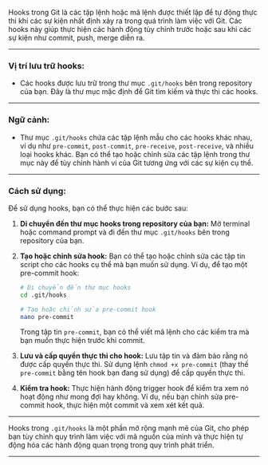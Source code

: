 Hooks trong Git là các tập lệnh hoặc mã lệnh được thiết lập để tự động thực thi khi các sự kiện nhất định xảy ra trong quá trình làm việc với Git. Các hooks này giúp thực hiện các hành động tùy chỉnh trước hoặc sau khi các sự kiện như commit, push, merge diễn ra.

---

### Vị trí lưu trữ hooks:

- Các hooks được lưu trữ trong thư mục `.git/hooks` bên trong repository của bạn. Đây là thư mục mặc định để Git tìm kiếm và thực thi các hooks.

---

### Ngữ cảnh:

- Thư mục `.git/hooks` chứa các tập lệnh mẫu cho các hooks khác nhau, ví dụ như `pre-commit`, `post-commit`, `pre-receive`, `post-receive`, và nhiều loại hooks khác. Bạn có thể tạo hoặc chỉnh sửa các tập lệnh trong thư mục này để tùy chỉnh hành vi của Git tương ứng với các sự kiện cụ thể.

---

### Cách sử dụng:

Để sử dụng hooks, bạn có thể thực hiện các bước sau:

1. **Di chuyển đến thư mục hooks trong repository của bạn:** Mở terminal hoặc command prompt và đi đến thư mục `.git/hooks` bên trong repository của bạn.

2. **Tạo hoặc chỉnh sửa hook:** Bạn có thể tạo hoặc chỉnh sửa các tập tin script cho các hooks cụ thể mà bạn muốn sử dụng. Ví dụ, để tạo một pre-commit hook:

   ```bash
   # Di chuyển đến thư mục hooks
   cd .git/hooks

   # Tạo hoặc chỉnh sửa pre-commit hook
   nano pre-commit
   ```

   Trong tập tin `pre-commit`, bạn có thể viết mã lệnh cho các kiểm tra mà bạn muốn thực hiện trước khi commit.

3. **Lưu và cấp quyền thực thi cho hook:** Lưu tập tin và đảm bảo rằng nó được cấp quyền thực thi. Sử dụng lệnh `chmod +x pre-commit` (thay thế `pre-commit` bằng tên hook bạn đang sử dụng) để cấp quyền thực thi.

4. **Kiểm tra hook:** Thực hiện hành động trigger hook để kiểm tra xem nó hoạt động như mong đợi hay không. Ví dụ, nếu bạn chỉnh sửa pre-commit hook, thực hiện một commit và xem xét kết quả.

---

Hooks trong `.git/hooks` là một phần mở rộng mạnh mẽ của Git, cho phép bạn tùy chỉnh quy trình làm việc với mã nguồn của mình và thực hiện tự động hóa các hành động quan trọng trong quy trình phát triển.

---

